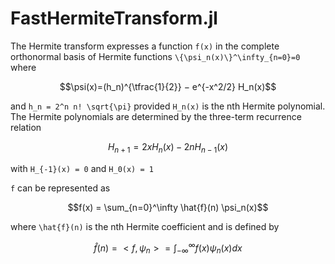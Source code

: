 # FastHermiteTransform.jl

The Hermite transform expresses a function ``f(x)`` in the complete orthonormal 
basis of Hermite functions ``\{\psi_n(x)\}^\infty_{n=0}=0`` where

```math
\psi(x)=(h_n)^{\tfrac{1}{2}} − e^{-x^2/2} H_n(x)
```

and ``h_n = 2^n n! \sqrt{\pi}`` provided ``H_n(x)`` is the nth Hermite polynomial. 
The Hermite polynomials are determined by the three-term recurrence relation

```math
H_{n+1} = 2xH_n(x) - 2n H_{n-1}(x)
```

with ``H_{-1}(x) = 0`` and ``H_0(x) = 1``

``f`` can be represented as

```math
f(x) = \sum_{n=0}^\infty \hat{f}(n) \psi_n(x)
```

where ``\hat{f}(n)`` is the nth Hermite coefficient and is defined by

```math
\hat{f}(n) = <f,\psi_n> = \int_{-\infty}^{\infty} f(x) \psi_n(x) dx
```

